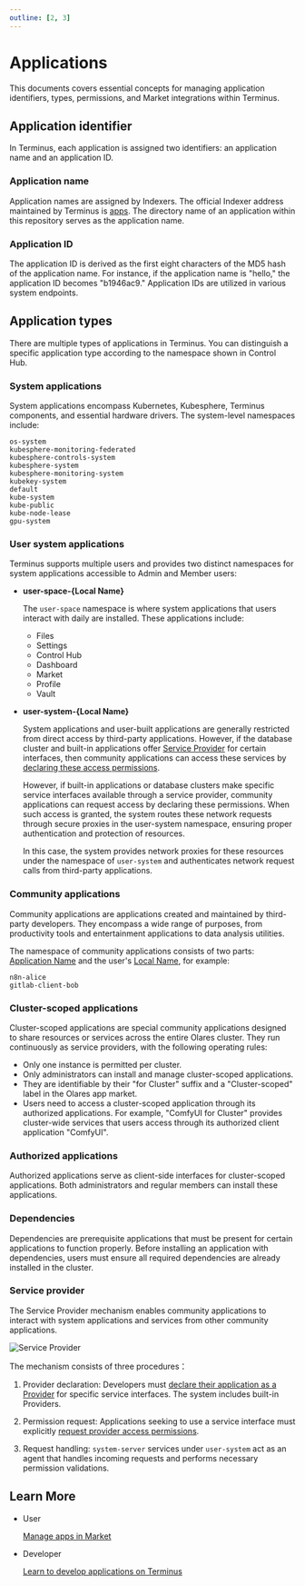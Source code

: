 ```yaml
---
outline: [2, 3]
---
```


# Applications
 
This documents covers essential concepts for managing application identifiers, types, permissions, and Market integrations within Terminus. 

## Application identifier

In Terminus, each application is assigned two identifiers: an application name and an application ID.

### Application name

Application names are assigned by Indexers. The official Indexer address maintained by Terminus is [apps](https://github.com/beclab/apps). The directory name of an application within this repository serves as the application name.

### Application ID

The application ID is derived as the first eight characters of the MD5 hash of the application name. For instance, if the application name is "hello," the application ID becomes "b1946ac9." Application IDs are utilized in various system endpoints.

## Application types

There are multiple types of applications in Terminus. You can distinguish a specific application type according to the namespace shown in Control Hub.

### System applications

System applications encompass Kubernetes, Kubesphere, Terminus components, and essential hardware drivers. The system-level namespaces include:

```
os-system
kubesphere-monitoring-federated
kubesphere-controls-system
kubesphere-system
kubesphere-monitoring-system
kubekey-system
default
kube-system
kube-public
kube-node-lease
gpu-system
```

### User system applications

Terminus supports multiple users and provides two distinct namespaces for system applications accessible to Admin and Member users:

- **user-space-{Local Name}**

    The `user-space` namespace is where system applications that users interact with daily are installed. These applications include:
    - Files
    - Settings 
    - Control Hub
    - Dashboard
    - Market
    - Profile 
    - Vault

- **user-system-{Local Name}**

  System applications and user-built applications are generally restricted from direct access by third-party applications. However, if the database cluster and built-in applications offer [Service Provider](../../developer/develop/advanced/provider.md) for certain interfaces, then community applications can access these services by [declaring these access permissions](../../developer/develop/package/manifest.md#sysdata).
  
   However, if built-in applications or database clusters make specific service interfaces available through a service provider, community applications can request access by declaring these permissions. When such access is granted, the system routes these network requests through secure proxies in the user-system namespace, ensuring proper authentication and protection of resources.
  
  In this case, the system provides network proxies for these resources under the namespace of `user-system` and authenticates network request calls from third-party applications.

### Community applications

Community applications are applications created and maintained by third-party developers. They encompass a wide range of purposes, from productivity tools and entertainment applications to data analysis utilities.

The namespace of community applications consists of two parts: [Application Name](#application-name) and the user's [Local Name](olares-id.md#what-is-an-olares-id), for example:

```
n8n-alice
gitlab-client-bob
```

### Cluster-scoped applications

Cluster-scoped applications are special community applications designed to share resources or services across the entire Olares cluster. They run continuously as service providers, with the following operating rules:

- Only one instance is permitted per cluster.
- Only administrators can install and manage cluster-scoped applications.
- They are identifiable by their "for Cluster" suffix and a "Cluster-scoped" label in the Olares app market. 
- Users need to access a cluster-scoped application through its authorized applications. For example, "ComfyUI for Cluster" provides cluster-wide services that users access through its authorized client application "ComfyUI".

### Authorized applications
Authorized applications serve as client-side interfaces for cluster-scoped applications. Both administrators and regular members can install these applications.

### Dependencies
Dependencies are prerequisite applications that must be present for certain applications to function properly. Before installing an application with dependencies, users must ensure all required dependencies are already installed in the cluster.

### Service provider

The Service Provider mechanism enables community applications to interact with system applications and services from other community applications.

![Service Provider](/images/overview/terminus/image3.jpeg)

The mechanism consists of three procedures：

1. Provider declaration: Developers must [declare their application as a Provider](../../developer/develop/advanced/provider#define-provider) for specific service interfaces.
  The system includes built-in Providers.

2. Permission request: Applications seeking to use a service interface must explicitly [request provider access permissions](../../developer/develop/advanced/provider#request-permission-to-call-provider). 

3. Request handling: `system-server` services under `user-system` act as an agent that handles incoming requests and performs necessary permission validations.


## Learn More

- User

  [Manage apps in Market](../tasks/install-uninstall-update.md)<br>

- Developer

  [Learn to develop applications on Terminus](../../developer/develop/index.md)<br>
